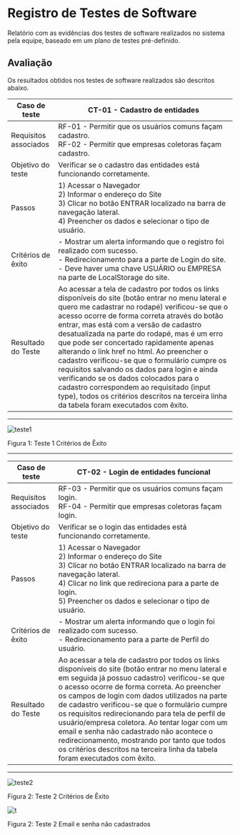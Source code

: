 # Registro de Testes de Software

Relatório com as evidências dos testes de software realizados no sistema pela equipe, baseado em um plano de testes pré-definido.

## Avaliação

Os resultados obtidos nos testes de software realizados são descritos abaixo. 

| Caso de teste         	| CT-01 - Cadastro de entidades                                                                                                                                                                                	|
|-----------------------	|--------------------------------------------------------------------------------------------------------------------------------------------------------------------------------------------------------------	|
| Requisitos associados 	| RF-01 - Permitir que os usuários comuns façam cadastro.<br>RF-02 - Permitir que empresas coletoras façam cadastro.                                                                                                  	|
| Objetivo do teste     	| Verificar se o cadastro das entidades está funcionando corretamente.                                                                                                                                         	|
| Passos                	| 1) Acessar o Navegador<br>2) Informar o endereço do Site<br>3) Clicar no botão ENTRAR localizado na barra de navegação lateral.<br>4) Preencher os dados e selecionar o tipo de usuário.                     	|
| Critérios de êxito    	| - Mostrar um alerta informando que o registro foi realizado com sucesso.<br>- Redirecionamento para a parte de Login do site.<br>- Deve haver uma chave USUÁRIO ou EMPRESA na parte de LocalStorage do site. 	|
| Resultado do Teste      | Ao acessar a tela de cadastro por todos os links disponíveis do site (botão entrar no menu lateral e quero me cadastrar no rodapé) verificou-se que o acesso ocorre de forma correta através do botão entrar, mas está com a versão de cadastro desatualizada na parte do rodapé, mas é um erro que pode ser concertado rapidamente apenas alterando o link href no html. Ao preencher o cadastro verificou-se que o formulário cumpre os requisitos salvando os dados para login e ainda verificando se os dados colocados para o cadastro correspondem ao requisitado (input type), todos os critérios descritos na terceira linha da tabela foram executados com êxito.           |
<hr>

![teste1](https://user-images.githubusercontent.com/102400680/173259500-57ac8e29-417e-4818-8a43-3da734b2fc01.png)

Figura 1: Teste 1 Critérios de Êxito

<hr>

| Caso de teste         	| CT-02 - Login de entidades funcional                                                                                                                                                                                                                 	|
|-----------------------	|------------------------------------------------------------------------------------------------------------------------------------------------------------------------------------------------------------------------------------------------------	|
| Requisitos associados 	| RF-03 - Permitir que os usuários comuns façam login.<br>RF-04 - Permitir que empresas coletoras façam login.                                                                                                                                      	|
| Objetivo do teste     	| Verificar se o login das entidades está funcionando corretamente.                                                                                                                                                                                 	|
| Passos                	| 1) Acessar o Navegador<br>2) Informar o endereço do Site<br>3) Clicar no botão ENTRAR localizado na barra de navegação lateral.<br>4) Clicar no link que redireciona para a parte de login.<br>5) Preencher os dados e selecionar o tipo de usuário. 	|
| Critérios de êxito    	| - Mostrar um alerta informando que o login foi realizado com sucesso.<br>- Redirecionamento para a parte de Perfil do usuário.                                                                                                                       	|
| Resultado do Teste      | Ao acessar a tela de cadastro por todos os links disponíveis do site (botão entrar no menu lateral e em seguida já possuo cadastro) verificou-se que o acesso ocorre de forma correta. Ao preencher os campos de login com dados utilizados na parte de cadastro verificou-se que o formulário cumpre os requisitos redirecionando para tela de perfil de usuário/empresa coletora. Ao tentar logar com um email e senha não cadastrado não acontece o redirecionamento, mostrando por tanto que  todos os critérios descritos na terceira linha da tabela foram executados com êxito.                                                                                             |
<hr>

![teste2](https://user-images.githubusercontent.com/102400680/173259868-f22b8b7a-1ff8-46a2-bec0-7c6917046602.png)

Figura 2: Teste 2 Critérios de Êxito

![t](https://user-images.githubusercontent.com/102400680/173260432-d2d5944e-448d-4fbf-bb29-ab18c19453f0.png)

Figura 2: Teste 2 Email e senha não cadastrados
